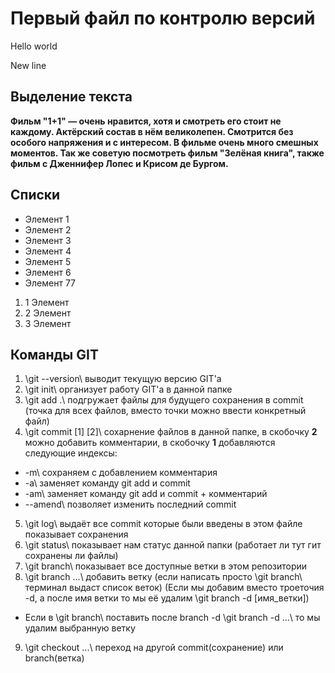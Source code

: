 # Первый файл по контролю версий
Hello world

New line
## Выделение текста
**Фильм "1+1" — очень нравится, хотя и смотреть его стоит не каждому. Актёрский состав в нём великолепен. Смотрится без особого напряжения и с интересом. В фильме очень много смешных моментов. Так же советую посмотреть фильм "Зелёная книга", также фильм с Дженнифер Лопес и Крисом де Бургом.**
## Списки
* Элемент 1
* Элемент 2
* Элемент 3
* Элемент 4
* Элемент 5
* Элемент 6
* Элемент 77

1. 1 Элемент
2. 2 Элемент
3. 3 Элемент

## Команды GIT

1. \git --version\ выводит текущую версию GIT'а
2. \git init\ организует работу GIT'а в данной папке
3. \git add .\ подгружает файлы для будущего сохранения в commit (точка для всех файлов, вместо точки можно ввести конкретный файл)
4. \git commit [1] [2]\ сохарнение файлов в данной папке, в скобочку **2** можно добавить комментарии, в скобочку **1** добавляются следующие индексы:

* \-m\ сохраняем с добавлением комментария
* \-a\ заменяет команду git add и commit
* \-am\ заменяет команду git add и commit + комментарий
* \--amend\ позволяет изменить последний commit

5. \git log\ выдаёт все commit которые были введены в этом файле показывает сохранения
6. \git status\ показывает нам статус данной папки (работает ли тут гит сохранены ли файлы)
7. \git branch\ показывает все доступные ветки в этом репозитории
8. \git branch ...\ добавить ветку (если написать просто \git branch\ терминал выдаст список веток) (Если мы добавим вместо троеточия -d, а после имя ветки то мы её удалим \git branch -d [имя_ветки]\) 
* Если в \git branch\ поставить после branch -d \git branch -d ...\ то мы удалим выбранную ветку 
9. \git checkout ...\ переход на другой commit(сохранение) или branch(ветка)
